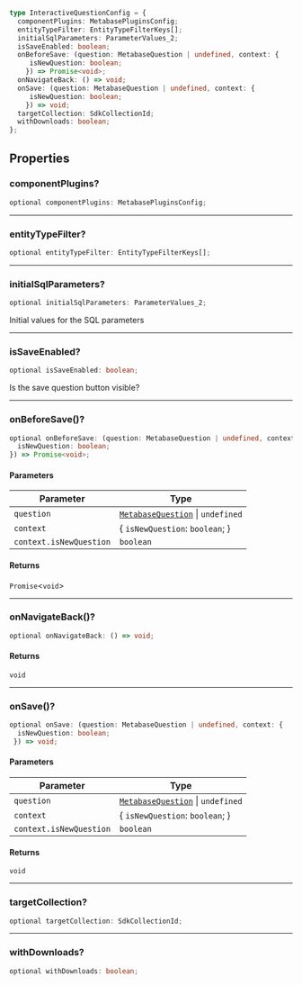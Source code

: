 ```ts
type InteractiveQuestionConfig = {
  componentPlugins: MetabasePluginsConfig;
  entityTypeFilter: EntityTypeFilterKeys[];
  initialSqlParameters: ParameterValues_2;
  isSaveEnabled: boolean;
  onBeforeSave: (question: MetabaseQuestion | undefined, context: {
     isNewQuestion: boolean;
    }) => Promise<void>;
  onNavigateBack: () => void;
  onSave: (question: MetabaseQuestion | undefined, context: {
     isNewQuestion: boolean;
    }) => void;
  targetCollection: SdkCollectionId;
  withDownloads: boolean;
};
```

## Properties

### componentPlugins?

```ts
optional componentPlugins: MetabasePluginsConfig;
```

***

### entityTypeFilter?

```ts
optional entityTypeFilter: EntityTypeFilterKeys[];
```

***

### initialSqlParameters?

```ts
optional initialSqlParameters: ParameterValues_2;
```

Initial values for the SQL parameters

***

### isSaveEnabled?

```ts
optional isSaveEnabled: boolean;
```

Is the save question button visible?

***

### onBeforeSave()?

```ts
optional onBeforeSave: (question: MetabaseQuestion | undefined, context: {
  isNewQuestion: boolean;
}) => Promise<void>;
```

#### Parameters

| Parameter | Type |
| ------ | ------ |
| `question` | [`MetabaseQuestion`](../MetabaseQuestion.md) \| `undefined` |
| `context` | \{ `isNewQuestion`: `boolean`; \} |
| `context.isNewQuestion` | `boolean` |

#### Returns

`Promise`\<`void`\>

***

### onNavigateBack()?

```ts
optional onNavigateBack: () => void;
```

#### Returns

`void`

***

### onSave()?

```ts
optional onSave: (question: MetabaseQuestion | undefined, context: {
  isNewQuestion: boolean;
 }) => void;
```

#### Parameters

| Parameter | Type |
| ------ | ------ |
| `question` | [`MetabaseQuestion`](../MetabaseQuestion.md) \| `undefined` |
| `context` | \{ `isNewQuestion`: `boolean`; \} |
| `context.isNewQuestion` | `boolean` |

#### Returns

`void`

***

### targetCollection?

```ts
optional targetCollection: SdkCollectionId;
```

***

### withDownloads?

```ts
optional withDownloads: boolean;
```
